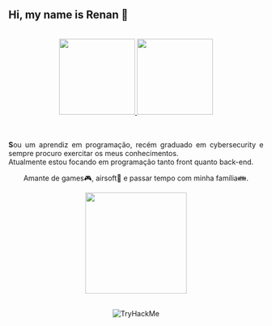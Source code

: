<h2 align="justify"> Hi, my name is Renan 👋 </h2>
</br>
<div align="center">
  <a href="https://github.com/kZINH0">
    <img height="150em" src="https://github-readme-stats.vercel.app/api?username=kZINH0&show_icons=true&include_all_commits=true&theme=radical&count_private=true" />
    <img height="150em" src="https://github-readme-stats.vercel.app/api/top-langs/?username=kZINH0&count_private=true&theme=radical&show_langs=true&layout=compact" />
  </a>
</div>
  <br>
  <br>
<div align="justify">
  <p>
    <b>S</b>ou um aprendiz em programação, recém graduado em cybersecurity e sempre procuro exercitar os meus conhecimentos.</br>
    Atualmente estou focando em programação tanto front quanto back-end.
  </p>
  <p align="center">
    Amante de games🎮, airsoft🔫 e passar tempo com minha família👪.
  </p>
</div>

<div align="center">
<img height="200hv" src="https://c.tenor.com/ZL7cozaJo1QAAAAd/stalker.gif" />  
</div>
<br>
<div>
  <p align="center">
  <img src="https://tryhackme-badges.s3.amazonaws.com/k.ZINHO.png" alt="TryHackMe">
  </p>
</div>
